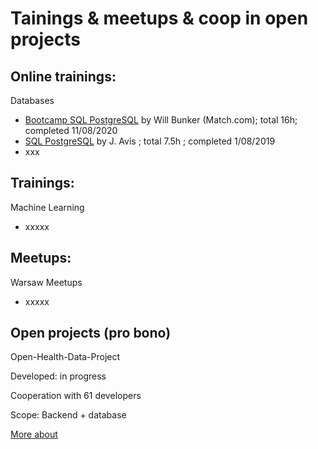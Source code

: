 # Tainings & meetups & coop in open projects

## Online trainings:

Databases
- [Bootcamp SQL PostgreSQL](https://www.udemy.com/certificate/UC-efdf72bc-dab5-4573-88eb-4e22f1a67277/) by Will Bunker (Match.com); total 16h; completed 11/08/2020
- [SQL PostgreSQL](https://www.udemy.com/certificate/UC-44EYTK7F/) by J. Avis ; total 7.5h ; completed 1/08/2019
- xxx



## Trainings:
Machine Learning
- xxxxx

## Meetups:

Warsaw Meetups
- xxxxx

## Open projects (pro bono)

Open-Health-Data-Project 

Developed: in progress

Cooperation with 61 developers

Scope: Backend + database

[More about](https://github.com/Open-Health-Data-Project)
